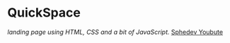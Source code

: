 # QuickSpace
*landing page using HTML, CSS and a bit of JavaScript.*
[Sphedev Youbute](https://youtu.be/uRDaOW5dfro)
